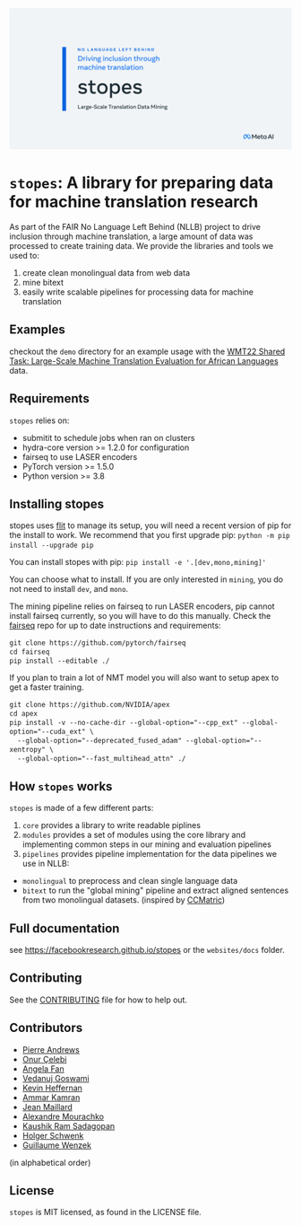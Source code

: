 ![stopes](/website/static/img/banner.png?raw=true "stopes by NLLB.")


# `stopes`: A library for preparing data for machine translation research

As part of the FAIR No Language Left Behind (NLLB) project to drive inclusion through machine translation, a large amount of data was processed to create training data. We provide the libraries and tools we used to:

1. create clean monolingual data from web data
2. mine bitext
3. easily write scalable pipelines for processing data for machine translation

## Examples

checkout the `demo` directory for an example usage with the [WMT22 Shared Task: Large-Scale Machine Translation Evaluation for African
Languages](https://statmt.org/wmt22/large-scale-multilingual-translation-task.html) data.

## Requirements
`stopes` relies on:
* submitit to schedule jobs when ran on clusters
* hydra-core version >= 1.2.0 for configuration
* fairseq to use LASER encoders
* PyTorch version >= 1.5.0
* Python version >= 3.8

## Installing stopes

stopes uses [flit](https://flit.pypa.io/) to manage its setup, you will need a recent version of
pip for the install to work. We recommend that you first upgrade pip:
`python -m pip install --upgrade pip`

You can install stopes with pip:
`pip install -e '.[dev,mono,mining]'`

You can choose what to install. If you are only interested in `mining`, you do not need to install `dev`, and `mono`.

The mining pipeline relies on fairseq to run LASER encoders, pip cannot install fairseq currently, so you will have to do this manually. Check the [fairseq](https://github.com/facebookresearch/fairseq) repo for up to date instructions and requirements:
```
git clone https://github.com/pytorch/fairseq
cd fairseq
pip install --editable ./
```

If you plan to train a lot of NMT model you will also want to setup apex to get a faster training.
```
git clone https://github.com/NVIDIA/apex
cd apex
pip install -v --no-cache-dir --global-option="--cpp_ext" --global-option="--cuda_ext" \
  --global-option="--deprecated_fused_adam" --global-option="--xentropy" \
  --global-option="--fast_multihead_attn" ./
```

## How `stopes` works

`stopes` is made of a few different parts:
1. `core` provides a library to write readable piplines
2. `modules` provides a set of modules using the core library and implementing
   common steps in our mining and evaluation pipelines
3. `pipelines` provides pipeline implementation for the data pipelines we use in
   NLLB:
- `monolingual` to preprocess and clean single language data
- `bitext` to run the "global mining" pipeline and extract aligned sentences
  from two monolingual datasets. (inspired by
  [CCMatric](https://ai.facebook.com/blog/ccmatrix-a-billion-scale-bitext-data-set-for-training-translation-models/))

## Full documentation

see https://facebookresearch.github.io/stopes
or the `websites/docs` folder.

## Contributing

See the [CONTRIBUTING](CONTRIBUTING.md) file for how to help out.

## Contributors

- [Pierre Andrews](https://github.com/Mortimerp9)
- [Onur Çelebi](https://github.com/Celebio)
- [Angela Fan](https://github.com/huihuifan)
- [Vedanuj Goswami](https://github.com/vedanuj)
- [Kevin Heffernan](https://github.com/heffernankevin)
- [Ammar Kamran](https://github.com/AmmarKamran)
- [Jean Maillard](https://github.com/jeanm)
- [Alexandre Mourachko](https://github.com/alexmourachko)
- [Kaushik Ram Sadagopan](https://github.com/kauterry)
- [Holger Schwenk](https://github.com/hoschwenk)
- [Guillaume Wenzek](https://github.com/gwenzek)

(in alphabetical order)

## License
`stopes` is MIT licensed, as found in the LICENSE file.
